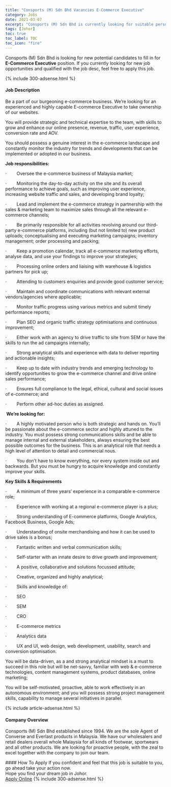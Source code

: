 ```yaml
---
title: "Consports (M) Sdn Bhd Vacancies E-Commerce Executive" 
category: Jobs 
date: 2021-03-07 
excerpt: "Consports (M) Sdn Bhd is currently looking for suitable person to fill in the E-Commerce Executive which based in Johor" 
tags: [Johor] 
toc: true 
toc_label: TOC 
toc_icon: "fire" 
--- 
```


<p>Consports (M) Sdn Bhd is looking for new potential candidates to fill in for <b>E-Commerce Executive</b> position. If you currently looking for new job opportunities and qualified with the job desc, feel free to apply this job.
</p>{% include 300-adsense.html %} 
<div><div><h4>Job Description</h4></div><div><div><span><div><p>Be a part of our burgeoning e-commerce business. We&#8217;re looking for an experienced and highly capable E-commerce Executive to take ownership of our websites.</p><p>You will provide strategic and technical expertise to the team, with skills to grow and enhance our online presence, revenue, traffic, user experience, conversion rate and AOV.</p><p>You should possess a genuine interest in the e-commerce landscape and constantly monitor the industry for trends and developments that can be implemented or adopted in our business.&#160;</p><p><strong>Job responsibilities:</strong></p><p>&#183;&#160;&#160;&#160;&#160;&#160;&#160;&#160;&#160;Oversee the e-commerce business of Malaysia market;</p><p>&#183;&#160;&#160;&#160;&#160;&#160;&#160;&#160;&#160;Monitoring the day-to-day activity on the site and its overall performance to achieve goals, such as improving user experience, increasing website traffic and sales, and developing brand loyalty;</p><p>&#183;&#160;&#160;&#160;&#160;&#160;&#160;&#160;&#160;Lead and implement the e-commerce strategy in partnership with the sales &amp; marketing team to maximize sales through all the relevant e-commerce channels;</p><p>&#183;&#160;&#160;&#160;&#160;&#160;&#160;&#160;&#160;Be primarily responsible for all activities revolving around our third-party e-commerce platforms, including (but not limited to) new product uploads; conceptualising and executing marketing campaigns; inventory management; order processing and packing;</p><p>&#183;&#160;&#160;&#160;&#160;&#160;&#160;&#160;&#160;Keep a promotion calendar, track all e-commerce marketing efforts, analyse data, and use your findings to improve your strategies;</p><p>&#183;&#160;&#160;&#160;&#160;&#160;&#160;&#160;&#160;Processing online orders and liaising with warehouse &amp; logistics partners for pick up;</p><p>&#183;&#160;&#160;&#160;&#160;&#160;&#160;&#160;&#160;Attending to customers enquiries and provide good customer service;</p><p>&#183;&#160;&#160;&#160;&#160;&#160;&#160;&#160;&#160;Maintain and coordinate communications with relevant external vendors/agencies where applicable;</p><p>&#183;&#160;&#160;&#160;&#160;&#160;&#160;&#160;&#160;Monitor traffic progress using various metrics and submit timely performance reports;</p><p>&#183;&#160;&#160;&#160;&#160;&#160;&#160;&#160;&#160;Plan SEO and organic traffic strategy optimisations and continuous improvement;</p><p>&#183;&#160;&#160;&#160;&#160;&#160;&#160;&#160;&#160;Either work with an&#160;agency to drive traffic to site from SEM or have the skills to run the ad campaigns internally;</p><p>&#183;&#160;&#160;&#160;&#160;&#160;&#160;&#160;&#160;Strong analytical skills and experience with data to deliver reporting and actionable insights;</p><p>&#183;&#160;&#160;&#160;&#160;&#160;&#160;&#160;&#160;Keep up to date with industry trends and emerging technology to identify opportunities to grow the e-commerce channel and drive online sales performance;</p><p>&#183;&#160;&#160;&#160;&#160;&#160;&#160;&#160;&#160;Ensures full compliance to the legal, ethical, cultural and social issues of e-commerce; and</p><p>&#183;&#160;&#160;&#160;&#160;&#160;&#160;&#160;&#160;Perform other ad-hoc duties as assigned.</p><p><strong>&#160;We&#8217;re looking for:</strong></p><p>&#183;&#160;&#160;&#160;&#160;&#160;&#160;&#160;&#160;A highly motivated person who is both strategic and hands on. You&#8217;ll be passionate about the e-commerce sector and highly attuned to the industry. You must possess strong communications skills and be able to manage internal and external stakeholders, always ensuring the best possible outcomes for the business. This is an analytical role that needs a high level of attention to detail and commercial nous.</p><p>&#183;&#160;&#160;&#160;&#160;&#160;&#160;&#160;&#160;You don&#8217;t have to know everything, nor every system inside out and backwards. But you must be hungry to acquire knowledge and constantly improve your skills.</p><p><strong>Key Skills &amp; Requirements</strong></p><p>&#183;&#160;&#160;&#160;&#160;&#160;&#160;&#160;&#160;A minimum of three years&#8217; experience in a comparable e-commerce role;</p><p>&#183;&#160;&#160;&#160;&#160;&#160;&#160;&#160;&#160;Experience with working at a regional e-commerce player is a plus;</p><p>&#183;&#160;&#160;&#160;&#160;&#160;&#160;&#160;&#160;Strong understanding of E-commerce platforms, Google Analytics, Facebook Business, Google Ads;</p><p>&#183;&#160;&#160;&#160;&#160;&#160;&#160;&#160;&#160;Understanding of onsite merchandising and how it can be used to drive sales is a bonus;</p><p>&#183;&#160;&#160;&#160;&#160;&#160;&#160;&#160;&#160;Fantastic written and verbal communication skills;</p><p>&#183;&#160;&#160;&#160;&#160;&#160;&#160;&#160;&#160;Self-starter with an innate desire to drive growth and improvement;</p><p>&#183;&#160;&#160;&#160;&#160;&#160;&#160;&#160;&#160;A positive, collaborative and solutions focussed attitude;</p><p>&#183;&#160;&#160;&#160;&#160;&#160;&#160;&#160;&#160;Creative, organized and highly analytical;</p><p>&#183;&#160;&#160;&#160;&#160;&#160;&#160;&#160;&#160;Skills and knowledge of:&#160;</p><p>&#183;&#160;&#160;&#160;&#160;&#160;&#160;&#160;&#160;SEO</p><p>&#183;&#160;&#160;&#160;&#160;&#160;&#160;&#160;&#160;SEM</p><p>&#183;&#160;&#160;&#160;&#160;&#160;&#160;&#160;&#160;CRO</p><p>&#183;&#160;&#160;&#160;&#160;&#160;&#160;&#160;&#160;E-commerce metrics</p><p>&#183;&#160;&#160;&#160;&#160;&#160;&#160;&#160;&#160;Analytics data</p><p>&#183;&#160;&#160;&#160;&#160;&#160;&#160;&#160;&#160;UX and UI, web design, web development, usability, search and conversion optimisation.</p><p>You will be data-driven, as a and strong analytical mindset is a must to succeed in this role but will be net-savvy, familiar with web &amp; e-commerce technologies, content management systems, product databases, online marketing;&#160;</p><p>You will be self-motivated, proactive, able to work effectively in an autonomous environment;&#160;and you will possess strong project management skills, capability to manage several initiatives in parallel.</p></div></span></div></div></div> 
{% include article-adsense.html %} 
<div><div><h4>Company Overview</h4></div><div><div><span><div><p>Consports (M) Sdn Bhd established since 1994. We are the sole Agent of Converse and Everlast products in Malaysia. We have our wholesalers and retail dealers overall whole Malaysia for all kinds of footwear, sportwears and all other products. We are looking for proactive people, with the zeal to excel together with the company to join our team.</p></div></span></div></div></div> 
#### How To Apply 
If you confident and feel that this job is suitable to you, go ahead take your action now. <br/> 
Hope you find your dream job in Johor. <br/> 
<a href="https://www.jobstreet.com.my/en/job/e-commerce-executive-4497394?jobId=jobstreet-my-job-4497394&" class="btn btn--info" target="_blank" rel="nofollow noopenner">Apply Online</a> 
{% include 300-adsense.html %} 